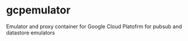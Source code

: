 # gcpemulator
Emulator and proxy container for Google Cloud Platofrm  for pubsub and datastore emulators
